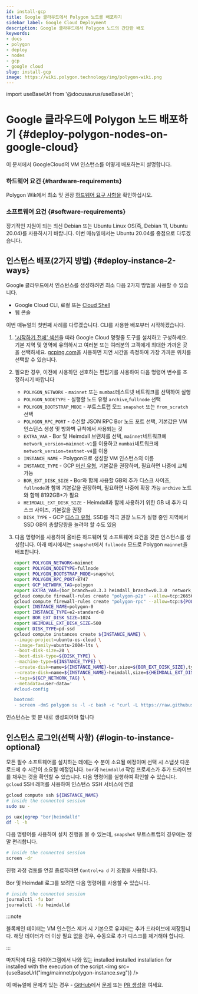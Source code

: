 ```yaml
---
id: install-gcp
title: Google 클라우드에서 Polygon 노드를 배포하기
sidebar_label: Google Cloud Deployment
description: Google 클라우드에서 Polygon 노드의 간단한 배포
keywords:
- docs
- polygon
- deploy
- nodes
- gcp
- google cloud
slug: install-gcp
image: https://wiki.polygon.technology/img/polygon-wiki.png
---
```

import useBaseUrl from '@docusaurus/useBaseUrl';

# Google 클라우드에 Polygon 노드 배포하기 {#deploy-polygon-nodes-on-google-cloud}

이 문서에서 GoogleCloud의 VM 인스턴스를 어떻게 배포하는지 설명합니다.

### 하드웨어 요건 {#hardware-requirements}

Polygon Wik에서 최소 및 권장 [하드웨어 요구 사항을](/docs/maintain/validate/validator-node-system-requirements) 확인하십시오.

### 소프트웨어 요건 {#software-requirements}

장기적인 지원이 되는 최신 Debian 또는 Ubuntu Linux OS(즉, Debian 11, Ubuntu 20.04)를 사용하시기 바랍니다. 이번 매뉴얼에서는 Ubuntu 20.04를 중점으로 다루겠습니다.

## 인스턴스 배포(2가지 방법) {#deploy-instance-2-ways}

Google 클라우드에서 인스턴스를 생성하려면 최소 다음 2가지 방법을 사용할 수 있습니다.

* Google Cloud CLI, 로컬 또는 [Cloud Shell](https://cloud.google.com/shell)
* 웹 콘솔

이번 매뉴얼의 첫번째 사례를 다루겠습니다. CLI를 사용한 배포부터 시작하겠습니다.
1. ['시작하기 전에' 섹션](https://cloud.google.com/compute/docs/instances/create-start-instance#before-you-begin)을 따라 Google Cloud 명령줄 도구를 설치하고 구성하세요.
기본 지역 및 영역에 유의하시고 여러분 또는 여러분의 고객에게 최대한 가까운 곳을 선택하세요. [gcping.com](https://gcping.com)을 사용하면 지연 시간을 측정하여 가장 가까운 위치를 선택할 수 있습니다.
2. 필요한 경우, 이전에 사용하던 선호하는 편집기를 사용하여 다음 명령어 변수를 조정하시기 바랍니다
   * `POLYGON_NETWORK` - `mainnet` 또는 `mumbai`테스트넷 네트워크를 선택하여 실행
   * `POLYGON_NODETYPE` - 실행할 노드 유형 `archive`,`fullnode` 선택
   * `POLYGON_BOOTSTRAP_MODE` - 부트스트랩 모드 `snapshot` 또는 `from_scratch` 선택
   * `POLYGON_RPC_PORT` - 수신할 JSON RPC Bor 노드 포트 선택, 기본값은 VM 인스턴스 생성 및 방화벽 규칙에서 사용되는 것
   * `EXTRA_VAR` - Bor 및 Heimdall 브랜치를 선택, `mainnet`네트워크에 `network_version=mainnet-v1`를 이용하고 `mumbai`네트워크에 `network_version=testnet-v4`를 이용
   * `INSTANCE_NAME` - Polygon으로 생성할 VM 인스턴스의 이름
   * `INSTANCE_TYPE` - GCP [머신 유형](https://cloud.google.com/compute/docs/machine-types), 기본값을 권장하며, 필요하면 나중에 교체 가능
   * `BOR_EXT_DISK_SIZE` - Bor와 함께 사용할 GB의 추가 디스크 사이즈, `fullnode`과 함께 기본값을 권장하며, 필요하면 나중에 확장 가능 `archive` 노드와 함께 8192GB+가 필요
   * `HEIMDALL_EXT_DISK_SIZE` - Heimdall과 함께 사용하기 위한 GB 내 추가 디스크 사이즈, 기본값을 권장
   * `DISK_TYPE` - GCP [디스크 유형](https://cloud.google.com/compute/docs/disks#disk-types), SSD를 적극 권장 노드가 실행 중인 지역에서 SSD GB의 총할당량을 늘려야 할 수도 있음

3. 다음 명령어를 사용하여 올바른 하드웨어 및 소프트웨어 요건을 갖춘 인스턴스를 생성합니다. 아래 예시에서는 `snapshot`에서 `fullnode` 모드로 Polygon `mainnet`을 배포합니다.
```bash
   export POLYGON_NETWORK=mainnet
   export POLYGON_NODETYPE=fullnode
   export POLYGON_BOOTSTRAP_MODE=snapshot
   export POLYGON_RPC_PORT=8747
   export GCP_NETWORK_TAG=polygon
   export EXTRA_VAR=(bor_branch=v0.3.3 heimdall_branch=v0.3.0  network_version=mainnet-v1 node_type=sentry/sentry heimdall_network=${POLYGON_NETWORK})
   gcloud compute firewall-rules create "polygon-p2p" --allow=tcp:26656,tcp:30303,udp:30303 --description="polygon p2p" --target-tags=${GCP_NETWORK_TAG}
   gcloud compute firewall-rules create "polygon-rpc" --allow=tcp:${POLYGON_RPC_PORT} --description="polygon rpc" --target-tags=${GCP_NETWORK_TAG}
   export INSTANCE_NAME=polygon-0
   export INSTANCE_TYPE=e2-standard-8
   export BOR_EXT_DISK_SIZE=1024
   export HEIMDALL_EXT_DISK_SIZE=500
   export DISK_TYPE=pd-ssd
   gcloud compute instances create ${INSTANCE_NAME} \
   --image-project=ubuntu-os-cloud \
   --image-family=ubuntu-2004-lts \
   --boot-disk-size=20 \
   --boot-disk-type=${DISK_TYPE} \
   --machine-type=${INSTANCE_TYPE} \
   --create-disk=name=${INSTANCE_NAME}-bor,size=${BOR_EXT_DISK_SIZE},type=${DISK_TYPE},auto-delete=no \
   --create-disk=name=${INSTANCE_NAME}-heimdall,size=${HEIMDALL_EXT_DISK_SIZE},type=${DISK_TYPE},auto-delete=no \
   --tags=${GCP_NETWORK_TAG} \
   --metadata=user-data='
   #cloud-config

   bootcmd:
   - screen -dmS polygon su -l -c bash -c "curl -L https://raw.githubusercontent.com/maticnetwork/node-ansible/master/install-gcp.sh | bash -s -- -n '${POLYGON_NETWORK}' -m '${POLYGON_NODETYPE}' -s '${POLYGON_BOOTSTRAP_MODE}' -p '${POLYGON_RPC_PORT}' -e \"'${EXTRA_VAR}'\"; bash"'
```
인스턴스는 몇 분 내로 생성되어야 합니다

## 인스턴스 로그인(선택 사항) {#login-to-instance-optional}

모든 필수 소프트웨어를 설치하는 데에는 수 분이 소요될 예정이며 선택 시 스냅샷 다운로드에 수 시간이 소요될 예정입니다.
 `bor`과 `heimdalld` 작업 프로세스가 추가 드라이브를 채우는 것을 확인할 수 있습니다. 다음 명령어를 실행하여 확인할 수 있습니다.
`gcloud` SSH 래퍼를 사용하여 인스턴스 SSH 서비스에 연결
```bash
gcloud compute ssh ${INSTANCE_NAME}
# inside the connected session
sudo su -

ps uax|egrep "bor|heimdalld"
df -l -h
```
다음 명령어를 사용하여 설치 진행을 볼 수 있는데, `snapshot` 부트스트랩의 경우에는 정말 편리합니다.
```bash
# inside the connected session
screen -dr
```
진행 과정 검토를 연결 종료하려면 `Control+a d` 키 조합을 사용합니다.

Bor 및 Heimdall 로그를 보려면 다음 명령어를 사용할 수 있습니다.
```bash
# inside the connected session
journalctl -fu bor
journalctl -fu heimdalld
```
:::note

블록체인 데이터는 VM 인스턴스 제거 시 기본으로 유지되는 추가 드라이브에 저장됩니다. 해당 데이터가 더 이상 필요 없을 경우, 수동으로 추가 디스크를 제거해야 합니다.

:::

마지막에 다음 다이어그램에서 나와 있는 installed installed installation for installed with the execution of the script.<img src={useBaseUrl("img/mainnet/polygon-instance.svg")} />

이 매뉴얼에 문제가 있는 경우 - [GitHub](https://github.com/maticnetwork/matic-docs)에서 [문제](https://github.com/maticnetwork/matic-docs/issues) 또는 [PR 생성](https://github.com/maticnetwork/matic-docs/pulls)을 여세요.
